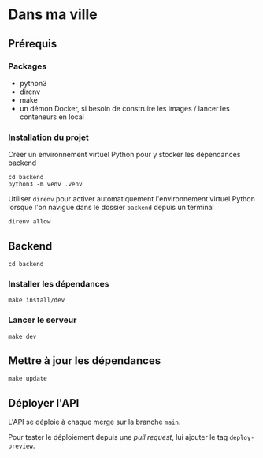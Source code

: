 # Dans ma ville

## Prérequis

### Packages

- python3
- direnv
- make
- un démon Docker, si besoin de construire les images / lancer les conteneurs en local

### Installation du projet

Créer un environnement virtuel Python pour y stocker les dépendances backend

```shell
cd backend
python3 -m venv .venv
```

Utiliser `direnv` pour activer automatiquement l'environnement virtuel Python lorsque l'on navigue dans le
dossier `backend` depuis un terminal

```shell
direnv allow
```

## Backend

```shell
cd backend
```

### Installer les dépendances

```shell
make install/dev
```

### Lancer le serveur

```shell
make dev
```

## Mettre à jour les dépendances

```shell
make update
```

## Déployer l'API

L'API se déploie à chaque merge sur la branche `main`.

Pour tester le déploiement depuis une *pull request*, lui ajouter le tag `deploy-preview`.
